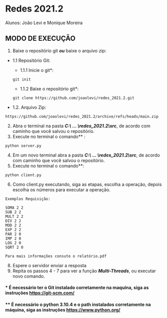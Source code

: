 # Redes 2021.2
Alunos: João Levi e Monique Moreira

## MODO DE EXECUÇÃO
1. Baixe o repositório git ***ou*** baixe o arquivo zip:

* 1.1 Repositório Git:

  * 1.1.1 Inicie o git*: 
  ```
  git init
  ```
  
  * 1.1.2 Baixe o repositório git*: 
  ```
  git clone https://github.com/joaolevi/redes_2021.2.git
  ```
  
* 1.2. Arquivo Zip: 
```
https://github.com/joaolevi/redes_2021.2/archive/refs/heads/main.zip
```

2. Abra o terminal na pasta ***C:\ ... \redes_2021.2\src***, de acordo com caminho que você salvou o repositório.
3. Execute no terminal o comando** : 
```
python server.py
```
4. Em um novo terminal abra a pasta ***C:\ ... \redes_2021.2\src***,  de acordo com caminho que você salvou o repositório.
5. Execute no terminal o comando**: 
```
python client.py
```
6. Como client.py executando, siga as etapas, escolha a operação, depois escolha os números para executar a operação.
```
Exemplos Requisição: 

SOMA 2 2 
SUB 2 2
MULT 2 2
DIV 2 2
MOD 2 2
EXP 2 2
PAR 2 0
IMP 2 0
LOG 2 0
SQRT 2 0

Para mais informações consute o relatório.pdf
```
8. Espere o servidor enviar a resposta
9. Repita os passos 4 - 7 para ver a função ***Multi-Threads***, ou executar novo comando.

#### * É necessário ter o Git instalado corretamente na maquina, siga as instruções https://git-scm.com/

#### ** É necessário o python 3.10.4 e o path  instalados corretamente na máquina, siga as instruções https://www.python.org/
